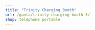 ```yaml
---
title: "Trinity Charging Booth"
url: /ganta/trinity-charging-booth-3/
shop: téléphone portable
---
```

